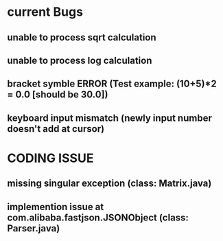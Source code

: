 # current Bugs
## unable to process sqrt calculation
## unable to process log calculation
## bracket symble ERROR (Test example: (10+5)*2 = 0.0 [should be 30.0])
## keyboard input mismatch (newly input number doesn't add at cursor)

# CODING ISSUE
## missing singular exception (class: Matrix.java)
## implemention issue at com.alibaba.fastjson.JSONObject (class: Parser.java)

